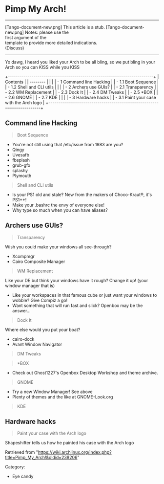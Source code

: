Pimp My Arch!
=============

  ------------------------ ------------------------ ------------------------
  [Tango-document-new.png] This article is a stub.  [Tango-document-new.png]
                           Notes: please use the    
                           first argument of the    
                           template to provide more 
                           detailed indications.    
                           (Discuss)                
  ------------------------ ------------------------ ------------------------

Yo dawg, I heard you liked your Arch to be all bling, so we put bling in
your Arch so you can KISS while you KISS

+--------------------------------------------------------------------------+
| Contents                                                                 |
| --------                                                                 |
|                                                                          |
| -   1 Command line Hacking                                               |
|     -   1.1 Boot Sequence                                                |
|     -   1.2 Shell and CLI utils                                          |
|                                                                          |
| -   2 Archers use GUIs?                                                  |
|     -   2.1 Transparency                                                 |
|     -   2.2 WM Replacement                                               |
|     -   2.3 Dock It                                                      |
|     -   2.4 DM Tweaks                                                    |
|     -   2.5 *BOX                                                         |
|     -   2.6 GNOME                                                        |
|     -   2.7 KDE                                                          |
|                                                                          |
| -   3 Hardware hacks                                                     |
|     -   3.1 Paint your case with the Arch logo                           |
+--------------------------------------------------------------------------+

Command line Hacking
--------------------

> Boot Sequence

-   You're not still using that /etc/issue from 1983 are you?
-   Qingy
-   Uvesafb
-   fbsplash
-   grub-gfx
-   splashy
-   Plymouth

> Shell and CLI utils

-   Is your PS1 old and stale? New from the makers of Choco-Kraut®, it's
    PS1++!
-   Make your .bashrc the envy of everyone else!
-   Why type so much when you can have aliases?

Archers use GUIs?
-----------------

> Transparency

Wish you could make your windows all see-through?

-   Xcompmgr
-   Cairo Composite Manager

> WM Replacement

Like your DE but think your windows have it rough? Change it up! (your
window manager that is)

-   Like your workspaces in that famous cube or just want your windows
    to wobble? Give Compiz a go!
-   Want something that will run fast and slick? Openbox may be the
    answer...

> Dock It

Where else would you put your boat?

-   cairo-dock
-   Avant Window Navigator

> DM Tweaks

> *BOX

-   Check out Ghost1227's Openbox Desktop Workshop and theme archive.

> GNOME

-   Try a new Window Manager! See above
-   Plenty of themes and the like at GNOME-Look.org

> KDE

Hardware hacks
--------------

> Paint your case with the Arch logo

Shapeshifter tells us how he painted his case with the Arch logo

Retrieved from
"https://wiki.archlinux.org/index.php?title=Pimp_My_Arch!&oldid=238206"

Category:

-   Eye candy
